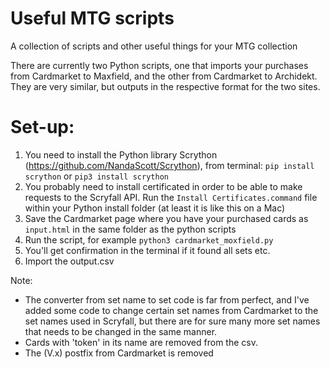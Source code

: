 # Useful MTG scripts
A collection of scripts and other useful things for your MTG collection

There are currently two Python scripts, one that imports your purchases from Cardmarket to Maxfield, and the other from Cardmarket to Archidekt. They are very similar, but outputs in the respective format for the two sites.

# Set-up:
1) You need to install the Python library Scrython (https://github.com/NandaScott/Scrython), from terminal: `pip install scrython` or `pip3 install scrython`
2) You probably need to install certificated in order to be able to make requests to the Scryfall API. Run the `Install Certificates.command` file within your Python install folder (at least it is like this on a Mac)
3) Save the Cardmarket page where you have your purchased cards as `input.html` in the same folder as the python scripts
4) Run the script, for example `python3 cardmarket_moxfield.py`
5) You'll get confirmation in the terminal if it found all sets etc.
6) Import the output.csv

Note: 
* The converter from set name to set code is far from perfect, and I've added some code to change certain set names from Cardmarket to the set names used in Scryfall, but there are for sure many more set names that needs to be changed in the same manner.
* Cards with 'token' in its name are removed from the csv.
* The (V.x) postfix from Cardmarket is removed
